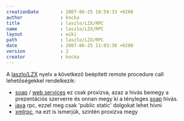```yaml
---
creationDate        : 2007-06-25 10:59:33 +0200 
author              : kocka 
title               : laszlo/LZX/RPC 
name                : laszlo/LZX/RPC 
layout              : wiki 
path                : laszlo/LZX/RPC 
date                : 2007-06-25 11:03:30 +0200 
version             : 2 
creator             : kocka 
---
```

A [laszlo/LZX](../../laszlo/LZX.html) nyelv a következő beépített remote procedure call lehetőségekkel rendelkezik:

*   [soap](../../SOAP.html) / [web services](../../Missing.html) ez csak proxizva, azaz a hivás bemegy a prezentációs szerverre és onnan megy ki a tényleges [soap](../../SOAP.html) hivás.
*   [java](../../java.html) rpc, ezzel meg csak 'public static' dolgokat lehet hívni
*   [xmlrpc](../../Missing.html), na ezt is ismerjük, szintén proxizva megy
